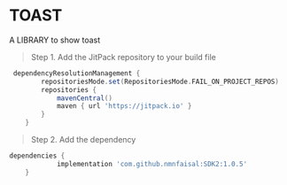 # TOAST
A LIBRARY to show toast


> Step 1. Add the JitPack repository to your build file

```gradle
 dependencyResolutionManagement {
		repositoriesMode.set(RepositoriesMode.FAIL_ON_PROJECT_REPOS)
		repositories {
			mavenCentral()
			maven { url 'https://jitpack.io' }
		}
	}
```

> Step 2. Add the dependency

```gradle
dependencies {
	        implementation 'com.github.nmnfaisal:SDK2:1.0.5'
	}
